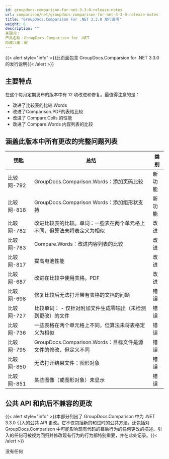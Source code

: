 ```yaml
---
id: groupdocs-comparison-for-net-3-3-0-release-notes
url: comparison/net/groupdocs-comparison-for-net-3-3-0-release-notes
title: "GroupDocs.Comparison For .NET 3.3.0 发行说明"
weight: 6
description: ""
关键词：
产品名称：GroupDocs.Comparison for .NET
隐藏儿童：假
---
```

{{< alert style="info" >}}此页面包含 GroupDocs.Comparsion for .NET 3.3.0 的发行说明{{< /alert >}}

## 主要特点

在这个每月定期发布的版本中有 12 项改进和修复。最值得注意的是：

* 改进了比较表的比较.Words
* 改进了Comparison.PDF的表格比较
* 改进了 Compare.Cells 的性能
* 改进了 Compare.Words 内容列表的比较

## 涵盖此版本中所有更改的完整问题列表

|钥匙 |总结 |类别 |
| --- | --- | --- |
|比较网-792 | GroupDocs.Comparison.Words：添加页码比较 |新功能 |
|比较网-818 | GroupDocs.Comparison Words：添加组形状支持 |新功能 |
|比较网-782 |改进比较表的比较。单词：一些表在两个单元格上不同，但算法未将表定义为相似 |改进 |
|比较网-783 | Compare.Words：改进内容列表的比较 |改进 |
|比较网-817 |提高电池性能 |改进 |
|比较网-687 |改进在比较中使用表格。PDF |改进 |
|比较网-698 |修复比较后无法打开带有表格的文档的问题 |错误 |
|比较网-727 |比较单词： - 仅针对附加文件生成零输出（未检测到更改）的文件 |错误 |
|比较网-736 |一些表格在两个单元格上不同，但算法未将表格定义为相似 |错误 |
|比较网-795 | GroupDocs.Comparison.Words：目标文件是源文件的修改，但定义不同 |错误 |
|比较网-850 |无法打开结果文件：图形对象 |错误 |
|比较网-851 |某些图像（或图形对象）未显示 |错误 |

  


  



## 公共 API 和向后不兼容的更改

{{< alert style="info" >}}本部分列出了 GroupDocs.Comparison 中为 .NET 3.3.0 引入的公共 API 更改。它不仅包括新的和过时的公共方法，还包括对 GroupDocs.Comparison 中可能影响现有代码的幕后行为的任何更改的描述。引入的任何可被视为回归并修改现有行为的行为都特别重要，并在此处记录。{{< /alert >}}

没有任何

